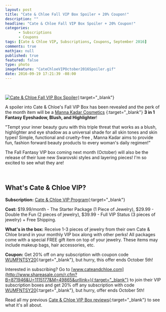 ```yaml
---
layout: post
title: "Cate & Chloe Fall VIP Box Spoiler + 20% Coupon!"
description: ""
headline: "Cate & Chloe Fall VIP Box Spoiler + 20% Coupon!"
categories: 
      - Subscriptions
      - Coupons
tags: [Cate & Chloe VIP, Subscriptions, Coupons, September 2016]
comments: true
mathjax: null
published: true
featured: false
type: photo
imagefeature: "CateChloeVIPOctober2016Spoiler.gif"
date: 2016-09-19 17:21:39 -08:00
---
```


<br>

[![Cate & Chloe Fall VIP Box Spoiler](http://whatsupmailbox.com/images/CateChloeVIPOctober2016Spoiler.gif)](http://www.shareasale.com/r.cfm?B=871946&U=1115177&M=49865&urllink=){:target="_blank"}

A spoiler into Cate & Chloe's Fall VIP Box has been revealed and the perk of the month item will be a [Manna Kadar Cosmetics](http://mannakadarcosmetics.com) {:target="_blank"} **3 in 1 Fantasy Eyeshadow, Blush, and Highlighter**!

"Tempt your inner beauty guru with this triple threat that works as a blush, highlighter and eye shadow as a universal shade for all skin tones and skin types! Simple, functional and cruelty-free , Manna Kadar aims to provide fun, fashion forward beauty products to every woman's daily regimen!"

The Fall Fantasy VIP box coming next month (October) will also be the release of their luxe new Swarovski styles and layering pieces! I'm so excited to see what they are!

<br>

<H2>What's Cate & Chloe VIP?</H2>

**Subscription:** [Cate & Chloe VIP Program](http://www.shareasale.com/r.cfm?B=871946&U=1115177&M=49865&urllink=){:target="_blank"}

**Cost:** $19.99/month - The Starter Package (1 Piece of Jewelry), $29.99 - Double the Fun (2 pieces of jewelry), $39.99 - Full VIP Status (3 pieces of jewelry) + Free Shipping.

**What's in the box:** Receive 1-3 pieces of jewelry from their own Cate & Chloe brand in your monthly VIP box along with other perks! All packages come with a special FREE gift item on top of your jewelry. These items may include makeup bags, hair accessories, etc.

**Coupon:** Get 20% off on any subscription with coupon code [WUMFNTSY20](http://www.shareasale.com/r.cfm?B=871946&U=1115177&M=49865&urllink=){:target="_blank"}, but hurry, this offer ends October 5th!

Interested in subscribing? Go to [www.cateandchloe.com](http://www.shareasale.com/r.cfm?B=871946&U=1115177&M=49865&urllink=){:target="_blank"} to join their VIP subscription boxes and get 20% off any subscription with code [WUMFNTSY20](http://www.shareasale.com/r.cfm?B=871946&U=1115177&M=49865&urllink=){:target="_blank"}, but hurry, offer ends October 5th!

Read all my previous [Cate & Chloe VIP Box reviews](http://whatsupmailbox.com/tags/index.html#Cate%20&%20Chloe%20VIP){:target="_blank"} to see what it's all about.


